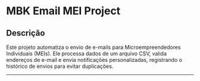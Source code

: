 # MBK Email MEI Project

## Descrição
Este projeto automatiza o envio de e-mails para Microempreendedores Individuais (MEIs). Ele processa dados de um arquivo CSV, valida endereços de e-mail e envia notificações personalizadas, registrando o histórico de envios para evitar duplicações.

---
